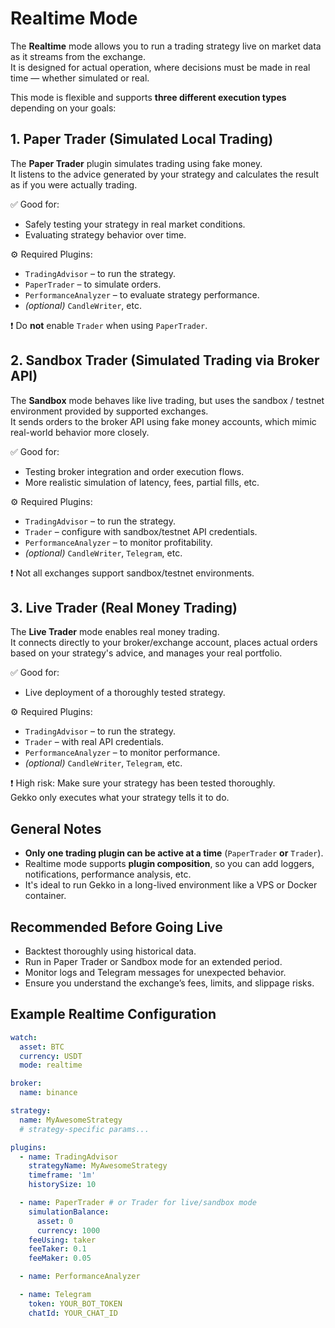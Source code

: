 # Realtime Mode

The **Realtime** mode allows you to run a trading strategy live on market data as it streams from the exchange.  
It is designed for actual operation, where decisions must be made in real time — whether simulated or real.

This mode is flexible and supports **three different execution types** depending on your goals:

## 1. Paper Trader (Simulated Local Trading)

The **Paper Trader** plugin simulates trading using fake money.  
It listens to the advice generated by your strategy and calculates the result as if you were actually trading.

✅ Good for:
- Safely testing your strategy in real market conditions.
- Evaluating strategy behavior over time.

⚙️ Required Plugins:
- `TradingAdvisor` – to run the strategy.
- `PaperTrader` – to simulate orders.
- `PerformanceAnalyzer` – to evaluate strategy performance.
- *(optional)* `CandleWriter`, etc.

❗ Do **not** enable `Trader` when using `PaperTrader`.

## 2. Sandbox Trader (Simulated Trading via Broker API)

The **Sandbox** mode behaves like live trading, but uses the sandbox / testnet environment provided by supported exchanges.  
It sends orders to the broker API using fake money accounts, which mimic real-world behavior more closely.

✅ Good for:
- Testing broker integration and order execution flows.
- More realistic simulation of latency, fees, partial fills, etc.

⚙️ Required Plugins:
- `TradingAdvisor` – to run the strategy.
- `Trader` – configure with sandbox/testnet API credentials.
- `PerformanceAnalyzer` – to monitor profitability.
- *(optional)* `CandleWriter`, `Telegram`, etc.

❗ Not all exchanges support sandbox/testnet environments.

## 3. Live Trader (Real Money Trading)

The **Live Trader** mode enables real money trading.  
It connects directly to your broker/exchange account, places actual orders based on your strategy's advice, and manages your real portfolio.

✅ Good for:
- Live deployment of a thoroughly tested strategy.

⚙️ Required Plugins:
- `TradingAdvisor` – to run the strategy.
- `Trader` – with real API credentials.
- `PerformanceAnalyzer` – to monitor performance.
- *(optional)* `CandleWriter`, `Telegram`, etc.

❗ High risk: Make sure your strategy has been tested thoroughly.  
Gekko only executes what your strategy tells it to do.

## General Notes

- **Only one trading plugin can be active at a time** (`PaperTrader` **or** `Trader`).
- Realtime mode supports **plugin composition**, so you can add loggers, notifications, performance analysis, etc.
- It's ideal to run Gekko in a long-lived environment like a VPS or Docker container.

## Recommended Before Going Live

- Backtest thoroughly using historical data.
- Run in Paper Trader or Sandbox mode for an extended period.
- Monitor logs and Telegram messages for unexpected behavior.
- Ensure you understand the exchange’s fees, limits, and slippage risks.

## Example Realtime Configuration

```yaml
watch:
  asset: BTC
  currency: USDT
  mode: realtime

broker:
  name: binance

strategy:
  name: MyAwesomeStrategy
  # strategy-specific params...

plugins:
  - name: TradingAdvisor
    strategyName: MyAwesomeStrategy
    timeframe: '1m'
    historySize: 10

  - name: PaperTrader # or Trader for live/sandbox mode
    simulationBalance:
      asset: 0
      currency: 1000
    feeUsing: taker
    feeTaker: 0.1
    feeMaker: 0.05

  - name: PerformanceAnalyzer

  - name: Telegram
    token: YOUR_BOT_TOKEN
    chatId: YOUR_CHAT_ID
```